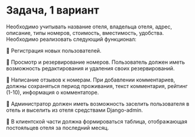 # Задача, 1 вариант

Необходимо учитывать название отеля, владельца отеля, адрес, описание, типы
номеров, стоимость, вместимость, удобства.
Необходимо реализовать следующий функционал:

 Регистрация новых пользователей.

 Просмотр и резервирование номеров. Пользователь должен иметь
возможность редактирования и удаления своих резервирований.

 Написание отзывов к номерам. При добавлении комментариев, должны
сохраняться период проживания, текст комментария, рейтинг (1-10),
информация о комментаторе.

 Администратор должен иметь возможность заселить пользователя в отель и
выселить из отеля средствами Django-admin.

 В клиентской части должна формироваться таблица, отображающая
постояльцев отеля за последний месяц.